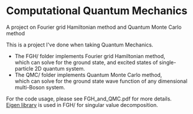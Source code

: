 # Computational Quantum Mechanics
A project on Fourier grid Hamiltonian method and Quantum Monte Carlo method  
  
This is a project I've done when taking Quantum Mechanics.  
+ The FGH/ folder implements Fourier grid Hamiltonian method,  
  which can solve for the ground state, and excited states of single-particle 2D quantum system.  
+ The QMC/ folder implements Quantum Monte Carlo method,  
  which can solve for the ground state wave function of any dimensional multi-Boson system.  
  
For the code usage, please see FGH_and_QMC.pdf for more details.  
[Eigen library](http://eigen.tuxfamily.org/) is used in FGH/ for singular value decomposition.
